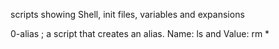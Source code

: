 scripts showing Shell, init files, variables and expansions

0-alias  ;  a script that creates an alias. Name: ls and  Value: rm *
